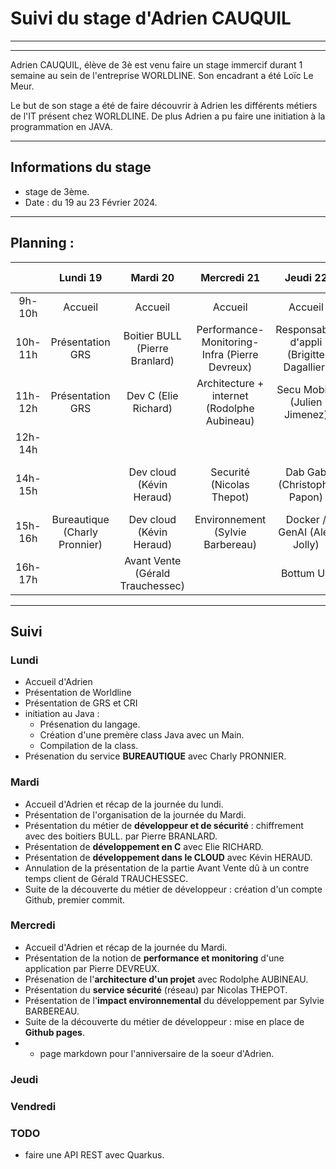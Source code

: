 # Suivi du stage d'Adrien CAUQUIL

<hr>
<hr> 

Adrien CAUQUIL, élève de 3è est venu faire un stage immercif durant 1 semaine au sein de l'entreprise WORLDLINE.
Son encadrant a été Loïc Le Meur. 

Le but de son stage a été de faire découvrir à Adrien les différents métiers de l'IT présent chez WORLDLINE. De plus Adrien 
a pu faire une initiation à la programmation en JAVA. 

<hr>

## Informations du stage

- stage de 3ème.
- Date : du 19 au 23 Février 2024.

<hr>

## Planning :

|         |           Lundi 19            |             Mardi 20             |                   Mercredi 21                   |                 Jeudi 22                 |           Vendredi 23           |
|:-------:|:-----------------------------:|:--------------------------------:|:-----------------------------------------------:|:----------------------------------------:|:-------------------------------:|
| 9h-10h  |            Accueil            |             Accueil              |                    Accueil                      |                 Accueil                  |            Accueil              |
| 10h-11h |       Présentation GRS        |  Boitier BULL (Pierre Branlard)  | Performance- Monitoring- Infra (Pierre Devreux) | Responsable d'appli (Brigitte Dagallier) | SAE / TP C++ ( Sébastien Pelle) |
| 11h-12h |       Présentation GRS        |       Dev C (Elie Richard)       |   Architecture + internet (Rodolphe Aubineau)   |       Secu Mobile (Julien Jimenez)       |     Intégrateur (Nicolas T)     |
| 12h-14h |                               |                                  |                                                 |                                          |                                 |
| 14h-15h |                               |     Dev cloud (Kévin Heraud)     |            Securité (Nicolas Thepot)            |        Dab Gab (Christophe Papon)        | Deploy ACS (Youness Boutrouft)  |
| 15h-16h | Bureautique (Charly Pronnier) |     Dev cloud (Kévin Heraud)     |        Environnement (Sylvie Barbereau)         |       Docker / GenAI (Alex Jolly)        |           Debrief GRS           | 
| 16h-17h |                               | Avant Vente (Gérald Trauchessec) |                                                 |                Bottum Up                 |           Debrief GRS           |

<hr>

## Suivi

### Lundi 

- Accueil d'Adrien 
- Présentation de Worldline
- Présentation de GRS et CRI
- initiation au Java :   
  - Présenation du langage. 
  - Création d'une premère class Java avec un Main.
  - Compilation de la class.
- Présenation du service **BUREAUTIQUE** avec Charly PRONNIER.  

### Mardi 

- Accueil d'Adrien et récap de la journée du lundi.
- Présentation de l'organisation de la journée du Mardi.
- Présentation du métier de **développeur et de sécurité** : chiffrement avec des boitiers BULL. par Pierre BRANLARD.
- Présentation de **développement en C** avec Elie RICHARD.
- Présentation de **développement dans le CLOUD** avec Kévin HERAUD.
- Annulation de la présentation de la partie Avant Vente dû à un contre temps client de Gérald TRAUCHESSEC.
- Suite de la découverte du métier de développeur : création d'un compte Github, premier commit.

### Mercredi 

- Accueil d'Adrien et récap de la journée du Mardi.
- Présentation de la notion de **performance et monitoring** d'une application par Pierre DEVREUX.
- Présenation de l'**architecture d'un projet** avec Rodolphe AUBINEAU.
- Présentation du **service sécurité** (réseau) par Nicolas THEPOT.
- Présentation de l'**impact environnemental** du développement par Sylvie BARBEREAU.
- Suite de la découverte du métier de développeur : mise en place de **Github pages**.
- + page markdown pour l'anniversaire de la soeur d'Adrien. 

### Jeudi 

### Vendredi

### TODO
- faire une API REST avec Quarkus.


